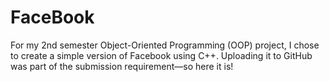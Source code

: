 # FaceBook
For my 2nd semester Object-Oriented Programming (OOP) project, I chose to create a simple version of Facebook using C++. Uploading it to GitHub was part of the submission requirement—so here it is!
